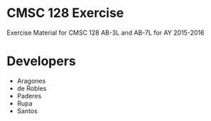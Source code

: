 CMSC 128 Exercise
======

Exercise Material for CMSC 128 AB-3L and AB-7L for AY 2015-2016

Developers
======
* Aragones
* de Robles
* Paderes
* Rupa
* Santos
